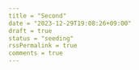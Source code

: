 ```yaml
---
title = "Second"
date = "2023-12-29T19:08:26+09:00"
draft = true
status = "seeding"
rssPermalink = true
comments = true
---
```

